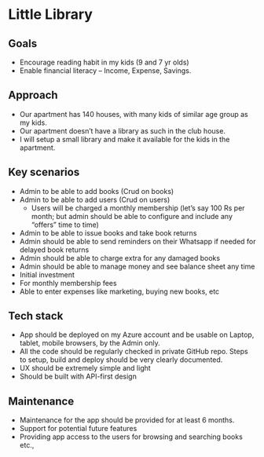 # Little Library

## Goals
*	Encourage reading habit in my kids (9 and 7 yr olds)
*	Enable financial literacy – Income, Expense, Savings.

## Approach
* Our apartment has 140 houses, with many kids of similar age group as my kids. 
* Our apartment doesn’t have a library as such in the club house.
* I will setup a small library and make it available for the kids in the apartment.

## Key scenarios
* Admin to be able to add books (Crud on books)
* Admin to be able to add users (Crud on users)
  * Users will be charged a monthly membership (let’s say 100 Rs per month; but admin should be able to configure and include any “offers” time to time)
*	Admin to be able to issue books and take book returns
  *	Admin should be able to send reminders on their Whatsapp if needed for delayed book returns
  *	Admin should be able to charge extra for any damaged books
*	Admin should be able to manage money and see balance sheet any time
  *	Initial investment
  *	For monthly membership fees
  *	Able to enter expenses like marketing, buying new books, etc

## Tech stack
* App should be deployed on my Azure account and be usable on Laptop, tablet, mobile browsers, by the Admin only.
* All the code should be regularly checked in private GitHub repo. Steps to setup, build and deploy should be very clearly documented.
* UX should be extremely simple and light
* Should be built with API-first design

## Maintenance
* Maintenance for the app should be provided for at least 6 months.
* Support for potential future features
* Providing app access to the users for browsing and searching books etc.,
